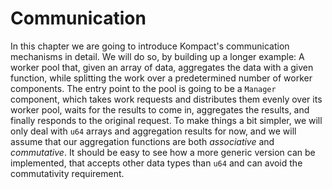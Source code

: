 # Communication

In this chapter we are going to introduce Kompact's communication mechanisms in detail. We will do so, by building up a longer example: A worker pool that, given an array of data, aggregates the data with a given function, while splitting the work over a predetermined number of worker components. The entry point to the pool is going to be a `Manager` component, which takes work requests and distributes them evenly over its worker pool, waits for the results to come in, aggregates the results, and finally responds to the original request. To make things a bit simpler, we will only deal with `u64` arrays and aggregation results for now, and we will assume that our aggregation functions are both *associative* and *commutative*. It should be easy to see how a more generic version can be implemented, that accepts other data types than `u64` and can avoid the commutativity requirement.
